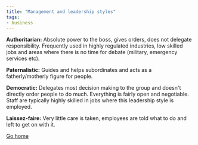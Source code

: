 ```yaml
---
title: "Management and leadership styles"
tags:
- business
---
```


**Authoritarian:** Absolute power to the boss, gives orders, does not delegate responsibility. Frequently used in highly regulated industries, low skilled jobs and areas where there is no time for debate (military, emergency services etc).

**Paternalistic:** Guides and helps subordinates and acts as a fatherly/motherly figure for people.

**Democratic:** Delegates most decision making to the group and doesn't directly order people to do much. Everything is fairly open and negotiable. Staff are typically highly skilled in jobs where this leadership style is employed.

**Laissez-faire:** Very little care is taken, employees are told what to do and left to get on with it.


[Go home](/)